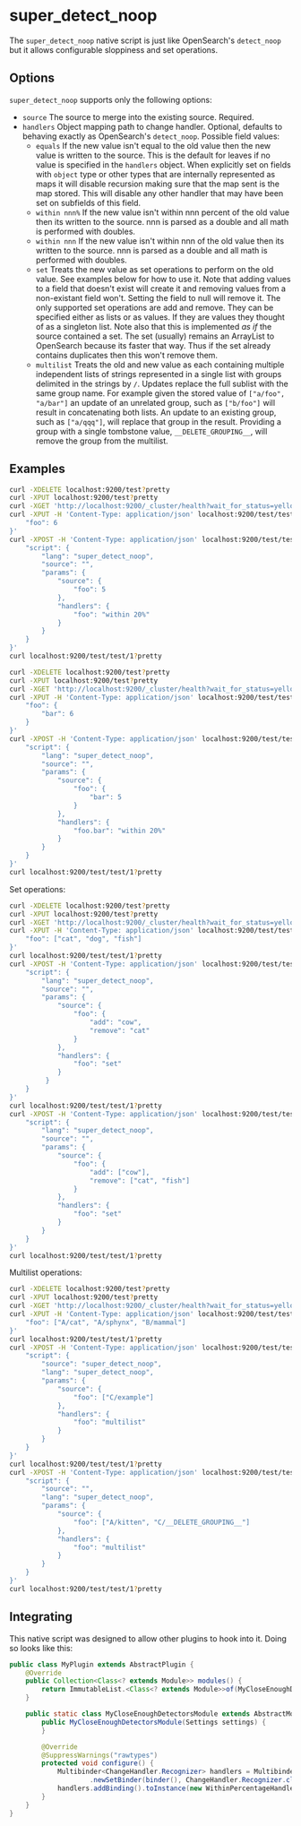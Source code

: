 super_detect_noop
=================

The ```super_detect_noop``` native script is just like OpenSearch's
```detect_noop``` but it allows configurable sloppiness and set operations.

Options
-------

```super_detect_noop``` supports only the following options:
* ```source``` The source to merge into the existing source. Required.
* ```handlers``` Object mapping path to change handler. Optional, defaults to
behaving exactly as OpenSearch's ```detect_noop```. Possible field values:
    * ```equals``` If the new value isn't equal to the old value then the new
    value is written to the source. This is the default for leaves if no value
    is specified in the ```handlers``` object. When explicitly set on fields
    with `object` type or other types that are internally represented as maps
    it will disable recursion making sure that the map sent is the map stored.
    This will disable any other handler that may have been set on subfields of
    this field.
    * ```within nnn%``` If the new value isn't within nnn percent of the old
    value then its written to the source. nnn is parsed as a double and all
    math is performed with doubles.
    * ```within nnn``` If the new value isn't within nnn of the old value then
    its written to the source. nnn is parsed as a double and all math is
    performed with doubles.
    * ```set``` Treats the new value as set operations to perform on the old
    value. See examples below for how to use it. Note that adding values to a
    field  that doesn't exist will create it and removing values from a
    non-existant field won't. Setting the field to null will remove it. The
    only supported set operations are add and remove. They can be specified
    either as lists or as values. If they are values they thought of as a
    singleton list. Note also that this is implemented *as* *if* the source
    contained a set. The set (usually) remains an ArrayList to OpenSearch
    because its faster that way. Thus if the set already contains duplicates
    then this won't remove them.
    * ```multilist``` Treats the old and new value as each containing multiple
    independent lists of strings represented in a single list with groups
    delimited in the strings by ```/```. Updates replace the full sublist with
    the same group name. For example given the stored value of ```["a/foo",
    "a/bar"]``` an update of an unrelated group, such as ```["b/foo"]``` will
    result in concatenating both lists. An update to an existing group, such as
    ```["a/qqq"]```, will replace that group in the result. Providing a group
    with a single tombstone value, ```__DELETE_GROUPING__```, will remove the
    group from the multilist.


Examples
-------
```bash
curl -XDELETE localhost:9200/test?pretty
curl -XPUT localhost:9200/test?pretty
curl -XGET 'http://localhost:9200/_cluster/health?wait_for_status=yellow&timeout=50s&pretty'
curl -XPUT -H 'Content-Type: application/json' localhost:9200/test/test/1?pretty -d'{
    "foo": 6
}'
curl -XPOST -H 'Content-Type: application/json' localhost:9200/test/test/1/_update?pretty  -d'{
    "script": {
        "lang": "super_detect_noop",
        "source": "",
        "params": {
            "source": {
                "foo": 5
            },
            "handlers": {
                "foo": "within 20%"
            }
        }
    }
}'
curl localhost:9200/test/test/1?pretty
```

```bash
curl -XDELETE localhost:9200/test?pretty
curl -XPUT localhost:9200/test?pretty
curl -XGET 'http://localhost:9200/_cluster/health?wait_for_status=yellow&timeout=50s&pretty'
curl -XPUT -H 'Content-Type: application/json' localhost:9200/test/test/1 -d'{
    "foo": {
        "bar": 6
    }
}'
curl -XPOST -H 'Content-Type: application/json' localhost:9200/test/test/1/_update  -d'{
    "script": {
        "lang": "super_detect_noop",
        "source": "",
        "params": {
            "source": {
                "foo": {
                    "bar": 5
                }
            },
            "handlers": {
                "foo.bar": "within 20%"
            }
        }
    }
}'
curl localhost:9200/test/test/1?pretty
```

Set operations:
```bash
curl -XDELETE localhost:9200/test?pretty
curl -XPUT localhost:9200/test?pretty
curl -XGET 'http://localhost:9200/_cluster/health?wait_for_status=yellow&timeout=50s&pretty'
curl -XPUT -H 'Content-Type: application/json' localhost:9200/test/test/1 -d'{
    "foo": ["cat", "dog", "fish"]
}'
curl localhost:9200/test/test/1?pretty
curl -XPOST -H 'Content-Type: application/json' localhost:9200/test/test/1/_update  -d'{
    "script": {
        "lang": "super_detect_noop",
        "source": "",
        "params": {
            "source": {
                "foo": {
                    "add": "cow",
                    "remove": "cat"
                }
            },
            "handlers": {
                "foo": "set"
            }
         }
    }
}'
curl localhost:9200/test/test/1?pretty
curl -XPOST -H 'Content-Type: application/json' localhost:9200/test/test/1/_update  -d'{
    "script": {
        "lang": "super_detect_noop",
        "source": "",
        "params": {
            "source": {
                "foo": {
                    "add": ["cow"],
                    "remove": ["cat", "fish"]
                }
            },
            "handlers": {
                "foo": "set"
            }
        }
    }
}'
curl localhost:9200/test/test/1?pretty
```

Multilist operations:
```bash
curl -XDELETE localhost:9200/test?pretty
curl -XPUT localhost:9200/test?pretty
curl -XGET 'http://localhost:9200/_cluster/health?wait_for_status=yellow&timeout=50s&pretty'
curl -XPUT -H 'Content-Type: application/json' localhost:9200/test/test/1 -d'{
    "foo": ["A/cat", "A/sphynx", "B/mammal"]
}'
curl localhost:9200/test/test/1?pretty
curl -XPOST -H 'Content-Type: application/json' localhost:9200/test/test/1/_update?pretty  -d'{
    "script": {
        "source": "super_detect_noop",
        "lang": "super_detect_noop",
        "params": {
            "source": {
                "foo": ["C/example"]
            },
            "handlers": {
                "foo": "multilist"
            }
        }
    }
}'
curl localhost:9200/test/test/1?pretty
curl -XPOST -H 'Content-Type: application/json' localhost:9200/test/test/1/_update  -d'{
    "script": {
        "source": "",
        "lang": "super_detect_noop",
        "params": {
            "source": {
                "foo": ["A/kitten", "C/__DELETE_GROUPING__"]
            },
            "handlers": {
                "foo": "multilist"
            }
        }
    }
}'
curl localhost:9200/test/test/1?pretty
```

Integrating
-----------
This native script was designed to allow other plugins to hook into it.  Doing
so looks like this:
```java
public class MyPlugin extends AbstractPlugin {
    @Override
    public Collection<Class<? extends Module>> modules() {
        return ImmutableList.<Class<? extends Module>>of(MyCloseEnoughDetectorsModule.class);
    }

    public static class MyCloseEnoughDetectorsModule extends AbstractModule {
        public MyCloseEnoughDetectorsModule(Settings settings) {
        }

        @Override
        @SuppressWarnings("rawtypes")
        protected void configure() {
            Multibinder<ChangeHandler.Recognizer> handlers = Multibinder
                    .newSetBinder(binder(), ChangeHandler.Recognizer.class);
            handlers.addBinding().toInstance(new WithinPercentageHandler.Recognizer());
        }
    }
}
```

